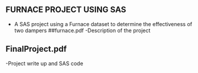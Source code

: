 ## FURNACE PROJECT USING SAS
- A SAS project using a Furnace dataset to determine the effectiveness of two dampers
##furnace.pdf
-Description of the project
## FinalProject.pdf
-Project write up and SAS code
